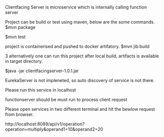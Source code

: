Clientfacing Server is microservice which is internally calling function server

Project can be build or test using maven, below are the some commands.
$mvn package

$mvn test

project is containerised and pushed to docker artifatory.
$mvn jib:build

3 alternatively one can run this project after local build, artifacts is available in target directory.

$java -jar clientfacingserver-1.0.1.jar


EurekaServer is not impleneted, so auto discovery of service is not there.

Please run this service in localhost

functionserver should be must run to process client request

Please open services in two different terminal and hit the bewlow request from browser.

http://localhost:8089/api/v1/operation?operation=multiply&operand1=10&operand2=20
